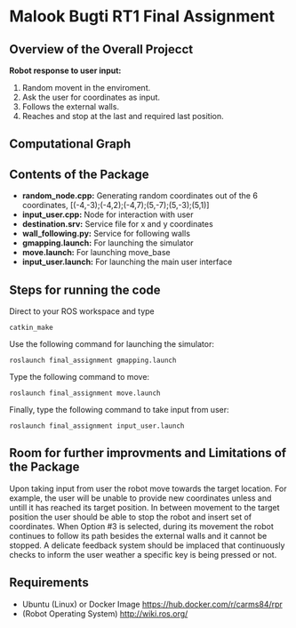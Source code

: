 # Malook Bugti RT1 Final Assignment
## Overview of the Overall Projecct

**Robot response to user input:** 
1. Random movent in the enviroment.
2. Ask the user for coordinates as input.
3. Follows the external walls.
4. Reaches and stop at the last and required last position.

## Computational Graph



## Contents of the Package
- **random_node.cpp:** Generating random coordinates out of the 6 coordinates, [(-4,-3);(-4,2);(-4,7);(5,-7);(5,-3);(5,1)]
- **input_user.cpp:** Node for interaction with user
- **destination.srv:** Service file for x and y coordinates
- **wall_following.py:** Service for following walls
- **gmapping.launch:** For launching the simulator 
- **move.launch:** For launching move_base
- **input_user.launch:** For launching the main user interface

## Steps for running the code
Direct to your ROS workspace and type
```
catkin_make
```
Use the following command for launching the simulator:
```
roslaunch final_assignment gmapping.launch
```
Type the following command to move:
```
roslaunch final_assignment move.launch
```
Finally, type the following command to take input from user:
```
roslaunch final_assignment input_user.launch
```
## Room for further improvments and Limitations of the Package
Upon taking input from user the robot move towards the target location. For example, the user will be unable to provide new coordinates unless and untill it has reached its target position. In between movement to the target position the user should be able to stop the robot and insert set of coordinates. When Option #3 is selected, during its movement the robot continues to follow its path besides the external walls and it cannot be stopped. A delicate feedback system should be implaced that continuously checks to inform the user weather a specific key is being pressed or not. 

## Requirements
- Ubuntu (Linux) or Docker Image https://hub.docker.com/r/carms84/rpr
- (Robot Operating System) http://wiki.ros.org/
